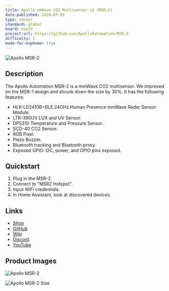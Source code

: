 ```yaml
---
title: Apollo mmWave CO2 Multisensor v2 (MSR-2)
date-published: 2024-07-03
type: sensor
standard: global
board: esp32
project-url: https://github.com/ApolloAutomation/MSR-2
difficulty: 1
made-for-esphome: true
---
```


![Apollo MSR-2](Apollo-MSR-2.jpeg "Apollo MSR-2")

## Description

The Apollo Automation MSR-2 is a mmWave CO2 multisensor. We improved on the MSR-1 design and shrunk down the size by 30%. It has the following features:

- HLK-LD2410B+BLE 24GHz Human Presence mmWave Radar Sensor Module.
- LTR-390UV LUX and UV Sensor.
- DPS310 Temperature and Pressure Sensor.
- SCD-40 CO2 Sensor.
- RGB Pixel.
- Piezo Buzzer.
- Bluetooth tracking and Bluetooth proxy.
- Exposed GPIO: I2C, power, and GPIO pins exposed.

## Quickstart

1. Plug in the MSR-2.
2. Connect to "MSR2 Hotspot".
3. Input WiFi credentials.
4. In Home Assistant, look at discovered devices.

## Links

- [Shop](https://apolloautomation.com/products/msr-2)
- [GitHub](https://github.com/ApolloAutomation/MSR-2)
- [Wiki](https://wiki.apolloautomation.com/)
- [Discord](http://dsc.gg/ApolloAutomation)
- [YouTube](https://www.youtube.com/@ApolloAutomation)

## Product Images

![Apollo MSR-2](Apollo-MSR-2-2.jpeg "Apollo MSR-2")

![Apollo MSR-2 Size](Apollo-MSR-2.jpeg "Apollo MSR-2 Size")
